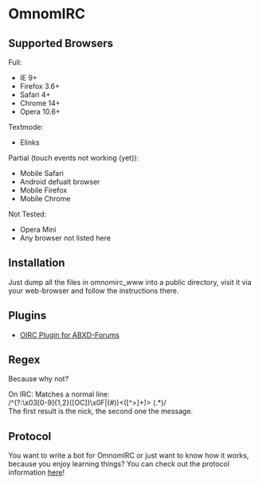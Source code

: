 OmnomIRC
========
Supported Browsers
------------------
Full:
* IE 9+
* Firefox 3.6+
* Safari 4+
* Chrome 14+
* Opera 10.6+

Textmode:
* Elinks

Partial (touch events not working (yet)):
* Mobile Safari
* Android defualt browser
* Mobile Firefox
* Mobile Chrome

Not Tested:
* Opera Mini
* Any browser not listed here

Installation
------------
Just dump all the files in omnomirc_www into a public directory, visit it via your web-browser and follow the instructions there.

Plugins
-------
* [OIRC Plugin for ABXD-Forums](https://github.com/juju2143/ABXD-plugin-OmnomIRC)

Regex
-----
Because why not?

On IRC:
Matches a normal line:  
/^(?:\x03[0-9]{1,2}\([OC]\)\x0F|\(#\))<([^>]+)> (.*)/  
The first result is the nick, the second one the message.

Protocol
--------
You want to write a bot for OmnomIRC or just want to know how it works, because you enjoy learning things?
You can check out the protocol information [here](http://ourl.ca/20700)!